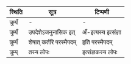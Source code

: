 | स्थिति | सूत्र | टिप्पणी |
| ----- | ------- | ------ |
| त्रुम्पँ | - | - |
| त्रुम्पँ | उपदेशेऽजनुनासिक इत् | अँ-इत्यस्य इत्संज्ञा |
| त्रुम्पँ | शेषात् कर्तरि परस्मैपदम् | इति परस्मैपदम् |
| त्रुम्प् | तस्य लोपः | इत्संज्ञकस्य लोपः |
